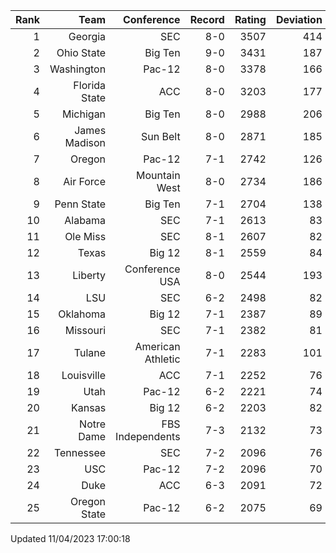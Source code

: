 | Rank  | Team                 | Conference           | Record   | Rating | Deviation |
| ---:  | ---:                 | ---:                 | ---:     | ---:   | ---:      |
| 1     | Georgia              | SEC                  | 8-0      | 3507   | 414       |
| 2     | Ohio State           | Big Ten              | 9-0      | 3431   | 187       |
| 3     | Washington           | Pac-12               | 8-0      | 3378   | 166       |
| 4     | Florida State        | ACC                  | 8-0      | 3203   | 177       |
| 5     | Michigan             | Big Ten              | 8-0      | 2988   | 206       |
| 6     | James Madison        | Sun Belt             | 8-0      | 2871   | 185       |
| 7     | Oregon               | Pac-12               | 7-1      | 2742   | 126       |
| 8     | Air Force            | Mountain West        | 8-0      | 2734   | 186       |
| 9     | Penn State           | Big Ten              | 7-1      | 2704   | 138       |
| 10    | Alabama              | SEC                  | 7-1      | 2613   | 83        |
| 11    | Ole Miss             | SEC                  | 8-1      | 2607   | 82        |
| 12    | Texas                | Big 12               | 8-1      | 2559   | 84        |
| 13    | Liberty              | Conference USA       | 8-0      | 2544   | 193       |
| 14    | LSU                  | SEC                  | 6-2      | 2498   | 82        |
| 15    | Oklahoma             | Big 12               | 7-1      | 2387   | 89        |
| 16    | Missouri             | SEC                  | 7-1      | 2382   | 81        |
| 17    | Tulane               | American Athletic    | 7-1      | 2283   | 101       |
| 18    | Louisville           | ACC                  | 7-1      | 2252   | 76        |
| 19    | Utah                 | Pac-12               | 6-2      | 2221   | 74        |
| 20    | Kansas               | Big 12               | 6-2      | 2203   | 82        |
| 21    | Notre Dame           | FBS Independents     | 7-3      | 2132   | 73        |
| 22    | Tennessee            | SEC                  | 7-2      | 2096   | 76        |
| 23    | USC                  | Pac-12               | 7-2      | 2096   | 70        |
| 24    | Duke                 | ACC                  | 6-3      | 2091   | 72        |
| 25    | Oregon State         | Pac-12               | 6-2      | 2075   | 69        |

Updated 11/04/2023 17:00:18
